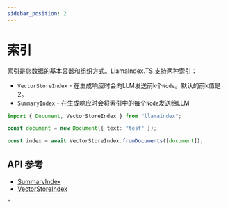 ```yaml
---
sidebar_position: 2
---
```


# 索引

索引是您数据的基本容器和组织方式。LlamaIndex.TS 支持两种索引：

- `VectorStoreIndex` - 在生成响应时会向LLM发送前k个`Node`。默认的前k值是2。
- `SummaryIndex` - 在生成响应时会将索引中的每个`Node`发送给LLM

```typescript
import { Document, VectorStoreIndex } from "llamaindex";

const document = new Document({ text: "test" });

const index = await VectorStoreIndex.fromDocuments([document]);
```

## API 参考

- [SummaryIndex](../../api/classes/SummaryIndex.md)
- [VectorStoreIndex](../../api/classes/VectorStoreIndex.md)

"
